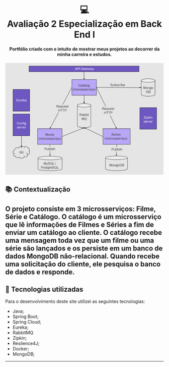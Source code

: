 <h1 align="center">
  💻<br>Avaliação 2 Especialização em Back End I
</h1>

<h4 align="center">
  Portfólio criado com o intuito de mostrar meus projetos ao decorrer da minha carreira e estudos.
</h4>

![Resultado final do projeto](assets/diagrama.png)

## 📚 Contextualização

O projeto consiste em 3 microsserviços: Filme, Série e Catálogo. O catálogo é um
microsserviço que lê informações de Filmes e Séries a fim de enviar um catálogo ao cliente.
O catálogo recebe uma mensagem toda vez que um filme ou uma série são lançados e os
persiste em um banco de dados MongoDB não-relacional. Quando recebe uma solicitação
do cliente, ele pesquisa o banco de dados e responde.
---

## 💼 Tecnologias utilizadas
Para o desenvolvimento deste site utilizei as seguintes tecnologias:

- Java;
- Spring Boot;
- Spring Cloud;
- Eureka;
- RabbitMQ
- Zipkin;
- Resilence4J;
- Docker;
- MongoDB;

---